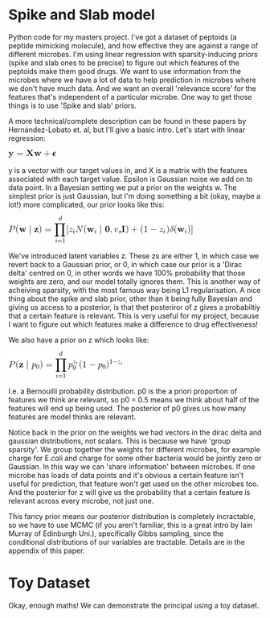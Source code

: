 # Spike and Slab model 

Python code for my masters project. I've got a dataset of peptoids (a peptide mimicking molecule), and how effective they are against a range of different 
microbes. I'm using linear regression with sparsity-inducing priors (spike and slab ones to be precise) to figure out which features of the peptoids make them
good drugs. We want to use information from the microbes where we have a lot of data to help prediction in microbes where we don't have much data. And we want
an overall 'relevance score' for the features that's independent of a particular microbe. One way to get those things is to use 'Spike and slab' priors. 

A more technical/complete description can be found in these papers by Hernández-Lobato et. al, but I'll give a basic intro. Let's start with linear regression:

![Five Adam runs](https://github.com/AsaCooperStickland/Spike_And_Slab/blob/master/figures/linreg.gif)

y is a vector with our target values in, and X is a matrix with the features associated with each target value. Epsilon is Gaussian noise we add on to data point. 
In a Bayesian setting we put a prior on the weights w. The simplest prior is just Gaussian, but 
I'm doing something a bit (okay, maybe a lot!) more complicated, our prior looks like this: 

![Five Adam runs](https://github.com/AsaCooperStickland/Spike_And_Slab/blob/master/figures/s_n_s.gif)

We've introduced latent variables z. These zs are either 1, in which case we revert back to a Gaussian prior, or 0, in which case our prior is a 'Dirac delta'
centred on 0, in other words we have 100% probability that those weights are zero, and our model totally ignores them. This is another way of acheiving sparsity, 
with the most famous way being L1 regularisation. A nice thing about the spike and slab prior, other than it being fully Bayesian and giving us access to a 
posterior, is that thet posteriror of z gives a probabiltiy that a certain feature is relevant. This is very useful for my project, because I want to figure out
which features make a difference to drug effectiveness! 

We also have a prior on z which looks like: 

![Five Adam runs](https://github.com/AsaCooperStickland/Spike_And_Slab/blob/master/figures/zs.gif)

I.e. a Bernouilli probability distribution. p0 is the a priori proportion of features we think are relevant, so p0 = 0.5 means we think about half of the 
features will end up being used. The posterior of p0 gives us how many features are model thinks are relevant. 

Notice back in the prior on the weights we had vectors in the dirac delta and gaussian distributions, not scalars. This is because we have 'group sparsity'. 
We group together the weights for different microbes, for example charge for E.coli and charge for some other bacteria would be jointly zero or Gaussian. 
In this way we can 'share information' between microbes. If one microbe has loads of data points and it's obvious a certain feature isn't useful for prediction, 
that feature won't get used on the other microbes too. And the posterior for z will give us the probability that a certain feature is relevant across every 
microbe, not just one. 

This fancy prior means our posterior distribution is completely incractable, so we have to use MCMC (if you aren't familiar, this is a great intro by Iain
Murray of Edinburgh Uni.), specifically Gibbs sampling, since the conditional distributions of our variables are tractable. Details are in the appendix of 
this paper. 

# Toy Dataset

Okay, enough maths! We can demonstrate the principal using a toy dataset. 



